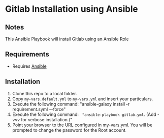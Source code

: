 # Gitlab Installation using Ansible

##  Notes

This Ansible Playbook will install Gitlab  using an Ansible Role

## Requirements

* Requires [Ansible](http://docs.ansible.com/ansible/intro_installation.html)

## Installation

1. Clone this repo to a local folder.
2. Copy `my-vars.default.yml` to `my-vars.yml` and insert your particulars.
3. Execute the following command:
	"ansible-galaxy install -r requirement.syml --force"
4. Execute the following command: `
	"ansible-playbook gitlab.yml`. (Add -vvv for verbose installation.)"
5. Point your browser to the URL configured in my-vars.yml. You will be prompted to change the password for the Root account.

